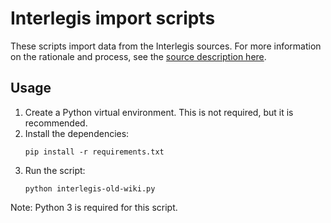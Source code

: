 # Interlegis import scripts

These scripts import data from the Interlegis sources. For more information on the rationale
and process, see the
[source description here](../../../sources/interlegis/interlegis.md).

## Usage

1. Create a Python virtual environment. This is not required, but it is
   recommended.
2. Install the dependencies:
   ```
   pip install -r requirements.txt
   ```
3. Run the script:
   ```
   python interlegis-old-wiki.py
   ```

Note: Python 3 is required for this script.
